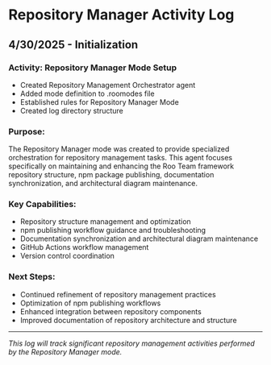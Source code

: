 # Repository Manager Activity Log

## 4/30/2025 - Initialization

### Activity: Repository Manager Mode Setup
- Created Repository Management Orchestrator agent
- Added mode definition to .roomodes file
- Established rules for Repository Manager Mode
- Created log directory structure

### Purpose:
The Repository Manager mode was created to provide specialized orchestration for repository management tasks. This agent focuses specifically on maintaining and enhancing the Roo Team framework repository structure, npm package publishing, documentation synchronization, and architectural diagram maintenance.

### Key Capabilities:
- Repository structure management and optimization
- npm publishing workflow guidance and troubleshooting
- Documentation synchronization and architectural diagram maintenance
- GitHub Actions workflow management
- Version control coordination

### Next Steps:
- Continued refinement of repository management practices
- Optimization of npm publishing workflows
- Enhanced integration between repository components
- Improved documentation of repository architecture and structure

---

*This log will track significant repository management activities performed by the Repository Manager mode.*